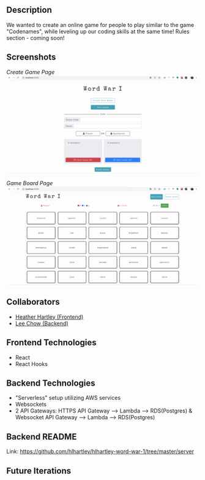 ## Description
We wanted to create an online game for people to play similar to the game "Codenames", while leveling up our coding skills at the same time! Rules section - coming soon!

## Screenshots
*Create Game Page*
![Create Game Screenshot](create-game-page-screenshot.png)

*Game Board Page*
![Game Board Screenshot](game-board-screenshot.png)

## Collaborators
- [Heather Hartley (Frontend)](https://github.com/hlhartley)
- [Lee Chow (Backend)](https://github.com/leepuppychow)

## Frontend Technologies
- React
- React Hooks

## Backend Technologies
- "Serverless" setup utilizing AWS services
- Websockets
- 2 API Gateways: HTTPS API Gateway --> Lambda --> RDS(Postgres) & Websocket API Gateway --> Lambda --> RDS(Postgres)

## Backend README
Link: https://github.com/hlhartley/hlhartley-word-war-1/tree/master/server

## Future Iterations
